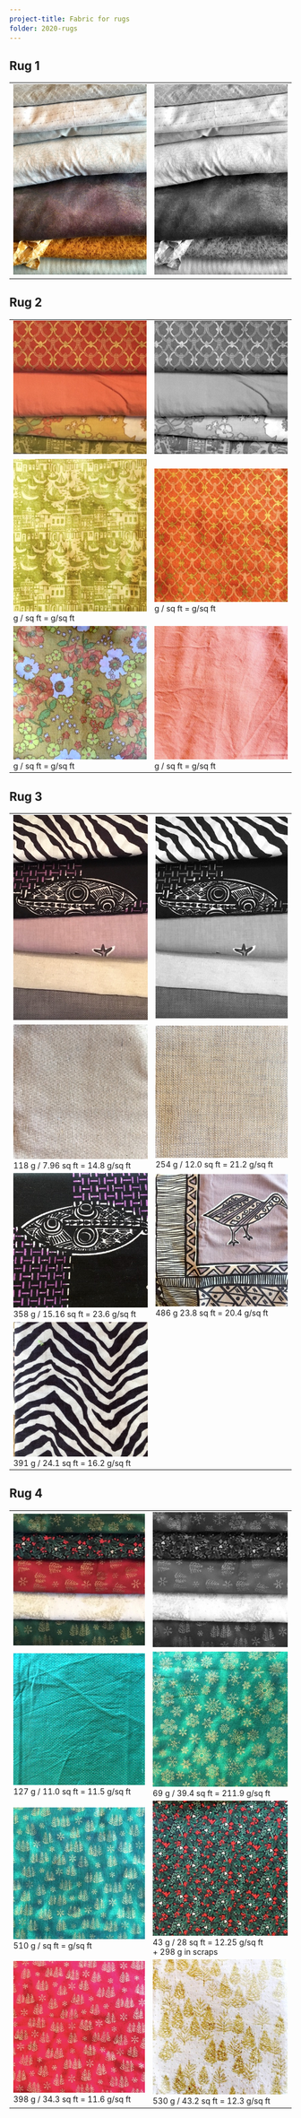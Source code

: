 ```yaml
---
project-title: Fabric for rugs
folder: 2020-rugs
---
```


## Rug 1
<table>
	<tr><td><img class="table-img" src="img/2020-rug1-fabric.jpg" /></td><td><img class="table-img" src="img/2020-rug1-fabricBW.jpg" /></td></tr>
</table>

## Rug 2
<table>
	<tr><td><img class="table-img" src="img/IMG_1041.jpg" /></td><td><img class="table-img" src="IMG_1041BW.jpg" /></td></tr>
	<tr><td><img class="table-img" src="img/green-boats.jpg" /><br />g / sq ft = g/sq ft</td>
	<td><img class="table-img" src="img/byzantine.jpg" /><br />g / sq ft = g/sq ft</td></tr>
	<tr><td><img class="table-img" src="img/yellow&flowers.jpg" /><br />g / sq ft = g/sq ft</td>
	<td><img class="table-img" src="img/peach-sheet.jpg" /><br />g / sq ft = g/sq ft</td></tr>
</table>

## Rug 3
<table>
	<tr><td><img class="table-img" src="img/IMG_1038.jpg" /></td><td><img class="table-img" src="IMG_1038BW.jpg" /></td></tr>
	<tr><td><img class="table-img" src="img/beige1.jpg" /><br />118 g / 7.96 sq ft = 14.8 g/sq ft</td>
	<td><img class="table-img" src="img/beige2.jpg" /><br />254 g / 12.0 sq ft = 21.2 g/sq ft</td></tr>
	<tr><td><img class="table-img" src="img/fish.jpg" /><br />358 g / 15.16 sq ft = 23.6 g/sq ft</td>
	<td><img class="table-img" src="img/purple-bird.jpg" /><br />486 g 23.8 sq ft = 20.4 g/sq ft</td></tr>
	<tr><td><img class="table-img" src="img/zebra.jpg" /><br />391 g / 24.1 sq ft = 16.2 g/sq ft</td></tr>
</table>

## Rug 4
<table>
	<tr><td><img class="table-img" src="img/IMG_1044.jpg" /></td><td><img class="table-img" src="IMG_1044BW.jpg" /></td></tr>
	<tr><td><img class="table-img" src="img/green-gold-dots.jpg" /><br />127 g / 11.0 sq ft = 11.5 g/sq ft</td>
	<td><img class="table-img" src="img/green-snowflakes.jpg" /><br />69 g / 39.4 sq ft = 211.9 g/sq ft</td></tr>
	<tr><td><img class="table-img" src="img/green-trees.jpg" /><br />510 g / sq ft = g/sq ft</td>
	<td><img class="table-img" src="img/holly.jpg" /><br />43 g / 28 sq ft = 12.25 g/sq ft<br />+ 298 g in scraps</td></tr>
	<tr><td><img class="table-img" src="img/red-trees.jpg" /><br />398 g / 34.3 sq ft = 11.6 g/sq ft</td>
	<td><img class="table-img" src="img/white-gold.jpg" /><br />530 g / 43.2 sq ft = 12.3 g/sq ft</td></tr>
</table>